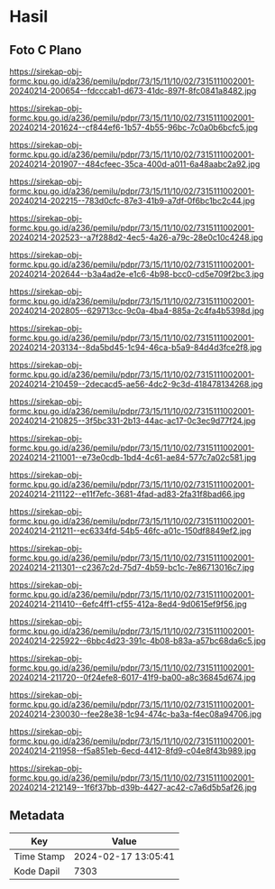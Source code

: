 # Hasil

## Foto C Plano

https://sirekap-obj-formc.kpu.go.id/a236/pemilu/pdpr/73/15/11/10/02/7315111002001-20240214-200654--fdcccab1-d673-41dc-897f-8fc0841a8482.jpg

https://sirekap-obj-formc.kpu.go.id/a236/pemilu/pdpr/73/15/11/10/02/7315111002001-20240214-201624--cf844ef6-1b57-4b55-96bc-7c0a0b6bcfc5.jpg

https://sirekap-obj-formc.kpu.go.id/a236/pemilu/pdpr/73/15/11/10/02/7315111002001-20240214-201907--484cfeec-35ca-400d-a011-6a48aabc2a92.jpg

https://sirekap-obj-formc.kpu.go.id/a236/pemilu/pdpr/73/15/11/10/02/7315111002001-20240214-202215--783d0cfc-87e3-41b9-a7df-0f6bc1bc2c44.jpg

https://sirekap-obj-formc.kpu.go.id/a236/pemilu/pdpr/73/15/11/10/02/7315111002001-20240214-202523--a7f288d2-4ec5-4a26-a79c-28e0c10c4248.jpg

https://sirekap-obj-formc.kpu.go.id/a236/pemilu/pdpr/73/15/11/10/02/7315111002001-20240214-202644--b3a4ad2e-e1c6-4b98-bcc0-cd5e709f2bc3.jpg

https://sirekap-obj-formc.kpu.go.id/a236/pemilu/pdpr/73/15/11/10/02/7315111002001-20240214-202805--629713cc-9c0a-4ba4-885a-2c4fa4b5398d.jpg

https://sirekap-obj-formc.kpu.go.id/a236/pemilu/pdpr/73/15/11/10/02/7315111002001-20240214-203134--8da5bd45-1c94-46ca-b5a9-84d4d3fce2f8.jpg

https://sirekap-obj-formc.kpu.go.id/a236/pemilu/pdpr/73/15/11/10/02/7315111002001-20240214-210459--2decacd5-ae56-4dc2-9c3d-418478134268.jpg

https://sirekap-obj-formc.kpu.go.id/a236/pemilu/pdpr/73/15/11/10/02/7315111002001-20240214-210825--3f5bc331-2b13-44ac-ac17-0c3ec9d77f24.jpg

https://sirekap-obj-formc.kpu.go.id/a236/pemilu/pdpr/73/15/11/10/02/7315111002001-20240214-211001--e73e0cdb-1bd4-4c61-ae84-577c7a02c581.jpg

https://sirekap-obj-formc.kpu.go.id/a236/pemilu/pdpr/73/15/11/10/02/7315111002001-20240214-211122--e11f7efc-3681-4fad-ad83-2fa31f8bad66.jpg

https://sirekap-obj-formc.kpu.go.id/a236/pemilu/pdpr/73/15/11/10/02/7315111002001-20240214-211211--ec6334fd-54b5-46fc-a01c-150df8849ef2.jpg

https://sirekap-obj-formc.kpu.go.id/a236/pemilu/pdpr/73/15/11/10/02/7315111002001-20240214-211301--c2367c2d-75d7-4b59-bc1c-7e86713016c7.jpg

https://sirekap-obj-formc.kpu.go.id/a236/pemilu/pdpr/73/15/11/10/02/7315111002001-20240214-211410--6efc4ff1-cf55-412a-8ed4-9d0615ef9f56.jpg

https://sirekap-obj-formc.kpu.go.id/a236/pemilu/pdpr/73/15/11/10/02/7315111002001-20240214-225922--6bbc4d23-391c-4b08-b83a-a57bc68da6c5.jpg

https://sirekap-obj-formc.kpu.go.id/a236/pemilu/pdpr/73/15/11/10/02/7315111002001-20240214-211720--0f24efe8-6017-41f9-ba00-a8c36845d674.jpg

https://sirekap-obj-formc.kpu.go.id/a236/pemilu/pdpr/73/15/11/10/02/7315111002001-20240214-230030--fee28e38-1c94-474c-ba3a-f4ec08a94706.jpg

https://sirekap-obj-formc.kpu.go.id/a236/pemilu/pdpr/73/15/11/10/02/7315111002001-20240214-211958--f5a851eb-6ecd-4412-8fd9-c04e8f43b989.jpg

https://sirekap-obj-formc.kpu.go.id/a236/pemilu/pdpr/73/15/11/10/02/7315111002001-20240214-212149--1f6f37bb-d39b-4427-ac42-c7a6d5b5af26.jpg


## Metadata

| Key        | Value               |
| ---------- | ------------------- |
| Time Stamp | 2024-02-17 13:05:41 |
| Kode Dapil | 7303                |



